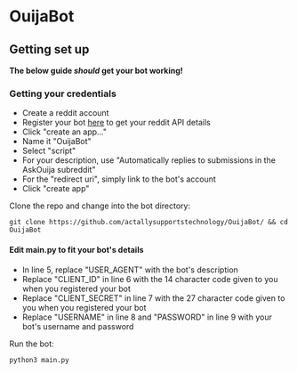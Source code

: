 # OuijaBot

## Getting set up
**The below guide *should* get your bot working!**

### Getting your credentials
* Create a reddit account
* Register your bot [here](https://old.reddit.com/prefs/apps) to get your reddit API details
* Click "create an app..."
* Name it "OuijaBot"
* Select "script"
* For your description, use "Automatically replies to submissions in the AskOuija subreddit"
* For the "redirect uri", simply link to the bot's account
* Click "create app"

Clone the repo and change into the bot directory:

    git clone https://github.com/actallysupportstechnology/OuijaBot/ && cd OuijaBot

#### Edit main.py to fit your bot's details
* In line 5, replace "USER_AGENT" with the bot's description
* Replace "CLIENT_ID" in line 6 with the 14 character code given to you when you registered your bot
* Replace "CLIENT_SECRET" in line 7 with the 27 character code given to you when you registered your bot
* Replace "USERNAME" in line 8 and "PASSWORD" in line 9 with your bot's username and password

Run the bot:

    python3 main.py
